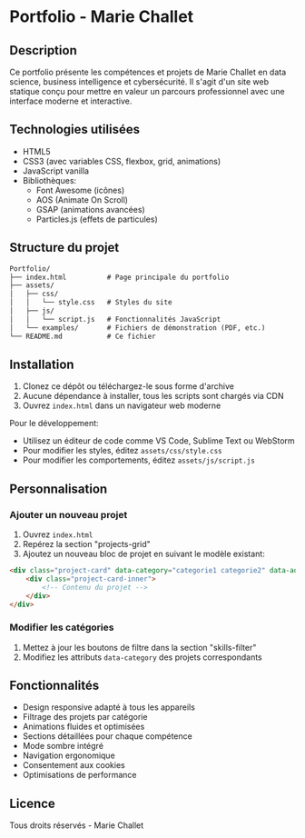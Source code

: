 # Portfolio - Marie Challet

## Description

Ce portfolio présente les compétences et projets de Marie Challet en data science, business intelligence et cybersécurité. Il s'agit d'un site web statique conçu pour mettre en valeur un parcours professionnel avec une interface moderne et interactive.

## Technologies utilisées

- HTML5
- CSS3 (avec variables CSS, flexbox, grid, animations)
- JavaScript vanilla
- Bibliothèques:
  - Font Awesome (icônes)
  - AOS (Animate On Scroll)
  - GSAP (animations avancées)
  - Particles.js (effets de particules)

## Structure du projet

``` md
Portfolio/
├── index.html          # Page principale du portfolio
├── assets/
│   ├── css/
│   │   └── style.css   # Styles du site
│   ├── js/
│   │   └── script.js   # Fonctionnalités JavaScript
│   └── examples/       # Fichiers de démonstration (PDF, etc.)
└── README.md           # Ce fichier
```

## Installation

1. Clonez ce dépôt ou téléchargez-le sous forme d'archive
2. Aucune dépendance à installer, tous les scripts sont chargés via CDN
3. Ouvrez `index.html` dans un navigateur web moderne

Pour le développement:

- Utilisez un éditeur de code comme VS Code, Sublime Text ou WebStorm
- Pour modifier les styles, éditez `assets/css/style.css`
- Pour modifier les comportements, éditez `assets/js/script.js`

## Personnalisation

### Ajouter un nouveau projet

1. Ouvrez `index.html`
2. Repérez la section "projects-grid"
3. Ajoutez un nouveau bloc de projet en suivant le modèle existant:

```html
<div class="project-card" data-category="categorie1 categorie2" data-aos="fade-up">
    <div class="project-card-inner">
        <!-- Contenu du projet -->
    </div>
</div>
```

### Modifier les catégories

1. Mettez à jour les boutons de filtre dans la section "skills-filter"
2. Modifiez les attributs `data-category` des projets correspondants

## Fonctionnalités

- Design responsive adapté à tous les appareils
- Filtrage des projets par catégorie
- Animations fluides et optimisées
- Sections détaillées pour chaque compétence
- Mode sombre intégré
- Navigation ergonomique
- Consentement aux cookies
- Optimisations de performance

## Licence

Tous droits réservés - Marie Challet
